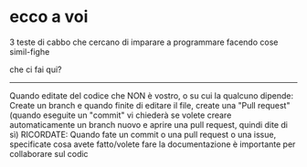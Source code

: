 # ecco a voi

3 teste di cabbo che cercano di imparare a programmare facendo cose simil-fighe 

che ci fai qui?

---------------
Quando editate del codice che NON è vostro, o su cui la qualcuno dipende: Create un branch e quando finite di editare il file, create una "Pull request" (quando eseguite un "commit" vi chiederà se volete creare automaticamente un branch nuovo e aprire una pull request, quindi dite di sì)
RICORDATE: Quando fate un commit o una pull request o una issue, specificate cosa avete fatto/volete fare la documentazione è importante per collaborare sul codic
